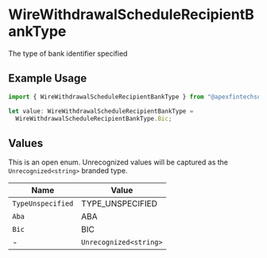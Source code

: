 # WireWithdrawalScheduleRecipientBankType

The type of bank identifier specified

## Example Usage

```typescript
import { WireWithdrawalScheduleRecipientBankType } from "@apexfintechsolutions/ascend-sdk/models/components";

let value: WireWithdrawalScheduleRecipientBankType =
  WireWithdrawalScheduleRecipientBankType.Bic;
```

## Values

This is an open enum. Unrecognized values will be captured as the `Unrecognized<string>` branded type.

| Name                   | Value                  |
| ---------------------- | ---------------------- |
| `TypeUnspecified`      | TYPE_UNSPECIFIED       |
| `Aba`                  | ABA                    |
| `Bic`                  | BIC                    |
| -                      | `Unrecognized<string>` |